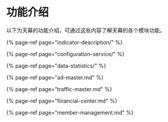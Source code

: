 # 功能介绍

以下为天幕的功能介绍，可通过这些内容了解天幕的各个模块功能。

{% page-ref page="indicator-description/" %}

{% page-ref page="configuration-service/" %}

{% page-ref page="data-statistics/" %}

{% page-ref page="ad-master.md" %}

{% page-ref page="traffic-master.md" %}

{% page-ref page="financial-center.md" %}

{% page-ref page="member-management.md" %}

